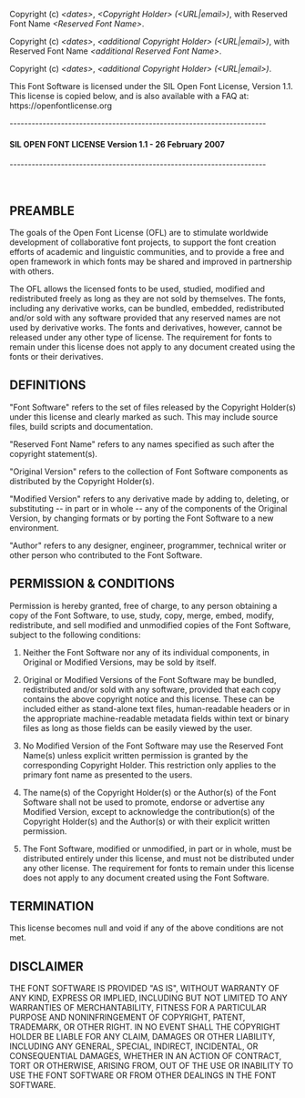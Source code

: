 Copyright (c) _\<dates\>_, _\<Copyright Holder\> (\<URL|email\>)_,
with Reserved Font Name _\<Reserved Font Name\>_.

Copyright (c) _\<dates\>_, _\<additional Copyright Holder\> (\<URL|email\>)_,
with Reserved Font Name _\<additional Reserved Font Name\>_.

Copyright (c) _\<dates\>_, _\<additional Copyright Holder\> (\<URL|email\>)_.
&nbsp;

This Font Software is licensed under the SIL Open Font License, Version 1.1.
This license is copied below, and is also available with a FAQ at:
https\://openfontlicense.org
&nbsp;

\----------------------------------------------------------------------

#### SIL OPEN FONT LICENSE Version 1.1 - 26 February 2007

\----------------------------------------------------------------------

&nbsp;

PREAMBLE
--------

The goals of the Open Font License (OFL) are to stimulate worldwide
development of collaborative font projects, to support the font creation
efforts of academic and linguistic communities, and to provide a free and open
framework in which fonts may be shared and improved in partnership with
others.

The OFL allows the licensed fonts to be used, studied, modified and
redistributed freely as long as they are not sold by themselves. The fonts,
including any derivative works, can be bundled, embedded, redistributed and/or
sold with any software provided that any reserved names are not used by
derivative works. The fonts and derivatives, however, cannot be released under
any other type of license. The requirement for fonts to remain under this
license does not apply to any document created using the fonts or their
derivatives.

DEFINITIONS
-----------

"Font Software" refers to the set of files released by the Copyright Holder(s)
under this license and clearly marked as such. This may include source files,
build scripts and documentation.

"Reserved Font Name" refers to any names specified as such after the copyright
statement(s).

"Original Version" refers to the collection of Font Software components as
distributed by the Copyright Holder(s).

"Modified Version" refers to any derivative made by adding to, deleting, or
substituting -- in part or in whole -- any of the components of the Original
Version, by changing formats or by porting the Font Software to a new
environment.

"Author" refers to any designer, engineer, programmer, technical writer or
other person who contributed to the Font Software.

PERMISSION & CONDITIONS
-----------------------

Permission is hereby granted, free of charge, to any person obtaining a copy
of the Font Software, to use, study, copy, merge, embed, modify, redistribute,
and sell modified and unmodified copies of the Font Software, subject to the
following conditions:

1) Neither the Font Software nor any of its individual components, in Original
   or Modified Versions, may be sold by itself.

2) Original or Modified Versions of the Font Software may be bundled,
   redistributed and/or sold with any software, provided that each copy
   contains the above copyright notice and this license. These can be included
   either as stand-alone text files, human-readable headers or in the
   appropriate machine-readable metadata fields within text or binary files as
   long as those fields can be easily viewed by the user.

3) No Modified Version of the Font Software may use the Reserved Font Name(s)
   unless explicit written permission is granted by the corresponding
   Copyright Holder. This restriction only applies to the primary font name as
   presented to the users.

4) The name(s) of the Copyright Holder(s) or the Author(s) of the Font
   Software shall not be used to promote, endorse or advertise any Modified
   Version, except to acknowledge the contribution(s) of the Copyright
   Holder(s) and the Author(s) or with their explicit written permission.

5) The Font Software, modified or unmodified, in part or in whole, must be
   distributed entirely under this license, and must not be distributed under
   any other license. The requirement for fonts to remain under this license
   does not apply to any document created using the Font Software.

TERMINATION
-----------

This license becomes null and void if any of the above conditions are not met.

DISCLAIMER
----------

THE FONT SOFTWARE IS PROVIDED "AS IS", WITHOUT WARRANTY OF ANY KIND, EXPRESS
OR IMPLIED, INCLUDING BUT NOT LIMITED TO ANY WARRANTIES OF MERCHANTABILITY,
FITNESS FOR A PARTICULAR PURPOSE AND NONINFRINGEMENT OF COPYRIGHT, PATENT,
TRADEMARK, OR OTHER RIGHT. IN NO EVENT SHALL THE COPYRIGHT HOLDER BE LIABLE
FOR ANY CLAIM, DAMAGES OR OTHER LIABILITY, INCLUDING ANY GENERAL, SPECIAL,
INDIRECT, INCIDENTAL, OR CONSEQUENTIAL DAMAGES, WHETHER IN AN ACTION OF
CONTRACT, TORT OR OTHERWISE, ARISING FROM, OUT OF THE USE OR INABILITY TO USE
THE FONT SOFTWARE OR FROM OTHER DEALINGS IN THE FONT SOFTWARE.

